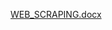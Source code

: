 [WEB_SCRAPING.docx](https://github.com/MSurenthar/Webscraping_Twitter/files/8774467/WEB_SCRAPING.docx)
